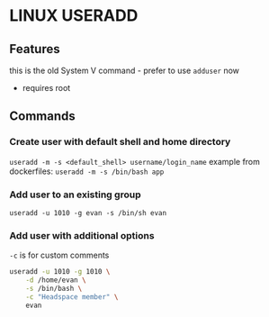 # LINUX USERADD

## Features
this is the old System V command - prefer to use `adduser` now

- requires root

## Commands

### Create user with default shell and home directory
`useradd -m -s <default_shell> username/login_name`
example from dockerfiles:
`useradd -m -s /bin/bash app`

### Add user to an existing group

`useradd -u 1010 -g evan -s /bin/sh evan`

### Add user with additional options
`-c` is for custom comments

```bash
useradd -u 1010 -g 1010 \
    -d /home/evan \
    -s /bin/bash \
    -c "Headspace member" \
    evan
```